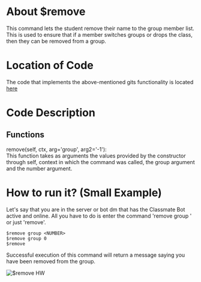 # About $remove
This command lets the student remove their name to the group member list. This is used to ensure that if a member switches groups or drops the class, then they can be removed from a group.

# Location of Code
The code that implements the above-mentioned gits functionality is located [here](https://github.com/Ashwinshankar98ClassMateBot/blob/main/cogs/groups.py)

# Code Description
## Functions
remove(self, ctx, arg='group', arg2='-1'): <br>
This function takes as arguments the values provided by the constructor through self, context in which the command was called, the group argument and the number argument.

# How to run it? (Small Example)
Let's say that you are in the server or bot dm that has the Classmate Bot active and online. All you have to do is 
enter the command 'remove group <number>' or just 'remove'.
```
$remove group <NUMBER>
$remove group 0
$remove
```
Successful execution of this command will return a message saying you have been removed from the group.

![$remove HW](https://github.com/Ashwinshankar98/ClassMateBot/blob/main/data/media/remove.gif)
